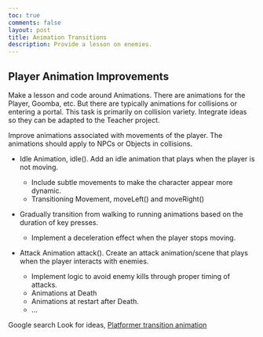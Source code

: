 ```yaml
---
toc: true
comments: false
layout: post
title: Animation Transitions
description: Provide a lesson on enemies.
---
```


## Player Animation Improvements
Make a lesson and code around Animations. There are animations for the Player, Goomba, etc.  But there are typically animations for collisions or entering a portal.  This task is primarily on collision variety. Integrate ideas so they can be adapted to the Teacher project. 

Improve animations associated with movements of the player.  The animations should apply to NPCs or Objects in collisions.   

- Idle Animation, idle(). Add an idle animation that plays when the player is not moving.
  - Include subtle movements to make the character appear more dynamic.
  - Transitioning Movement, moveLeft() and moveRight()

- Gradually transition from walking to running animations based on the duration of key presses.
  - Implement a deceleration effect when the player stops moving.

- Attack Animation attack(). Create an attack animation/scene that plays when the player interacts with enemies.
  - Implement logic to avoid enemy kills through proper timing of attacks.
  - Animations at Death
  - Animations at restart after Death.
  - ...

Google search
Look for ideas, [Platformer transition animation](https://www.google.com/search?q=platformer+transition+animation&oq=platformer+transition+an&gs_lcrp=EgZjaHJvbWUqBwgBECEYoAEyBggAEEUYOTIHCAEQIRigATIHCAIQIRigATIHCAMQIRigATIHCAQQIRirAjIHCAUQIRirAtIBCTExNzkyajBqN6gCALACAA&sourceid=chrome&ie=UTF-8)
